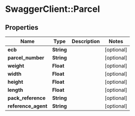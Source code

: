 # SwaggerClient::Parcel

## Properties
Name | Type | Description | Notes
------------ | ------------- | ------------- | -------------
**ecb** | **String** |  | [optional] 
**parcel_number** | **String** |  | [optional] 
**weight** | **Float** |  | [optional] 
**width** | **Float** |  | [optional] 
**height** | **Float** |  | [optional] 
**length** | **Float** |  | [optional] 
**pack_reference** | **String** |  | [optional] 
**reference_agent** | **String** |  | [optional] 


